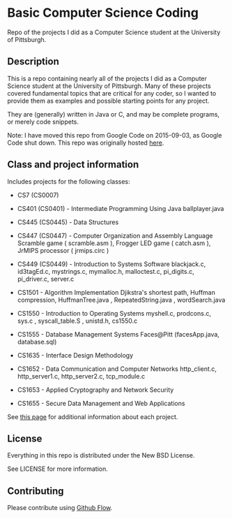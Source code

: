 # Basic Computer Science Coding

Repo of the projects I did as a Computer Science student at the University of Pittsburgh.

## Description

This is a repo containing nearly all of the projects I did as a Computer Science student at the University of Pittsburgh. Many of these projects covered fundamental topics that are critical for any coder, so I wanted to provide them as examples and possible starting points for any project.

They are (generally) written in Java or C, and may be complete programs, or merely code snippets.

Note: I have moved this repo from Google Code on 2015-09-03, as Google Code shut down. This repo was originally hosted [here](https://code.google.com/p/basic-computer-science-coding/).

## Class and project information

Includes projects for the following classes:
*   CS7 (CS0007)
*   CS401 (CS0401) - Intermediate Programming Using Java
	ballplayer.java

*   CS445 (CS0445) - Data Structures
*   CS447 (CS0447) - Computer Organization and Assembly Language
	Scramble game ( scramble.asm ), Frogger LED game ( catch.asm ), JrMIPS processor ( jrmips.circ )

*   CS449 (CS0449) - Introduction to Systems Software
	blackjack.c, id3tagEd.c, mystrings.c, mymalloc.h, malloctest.c, pi_digits.c, pi_driver.c, server.c

*   CS1501 - Algorithm Implementation
	Djikstra's shortest path, Huffman compression, HuffmanTree.java , RepeatedString.java , wordSearch.java

*   CS1550 - Introduction to Operating Systems
	myshell.c, prodcons.c, sys.c , syscall_table.S , unistd.h, cs1550.c

*   CS1555 - Database Management Systems
	Faces@Pitt (facesApp.java, database.sql)

*   CS1635 - Interface Design Methodology
*   CS1652 - Data Communication and Computer Networks
	http_client.c, http_server1.c, http_server2.c, tcp_module.c

*   CS1653 - Applied Cryptography and Network Security
*   CS1655 - Secure Data Management and Web Applications

See [this page](https://mattj.io/undergradwork/) for additional information about each project.

## License

Everything in this repo is distributed under the New BSD License.

See LICENSE for more information.

## Contributing

Please contribute using [Github Flow](https://guides.github.com/introduction/flow/).
